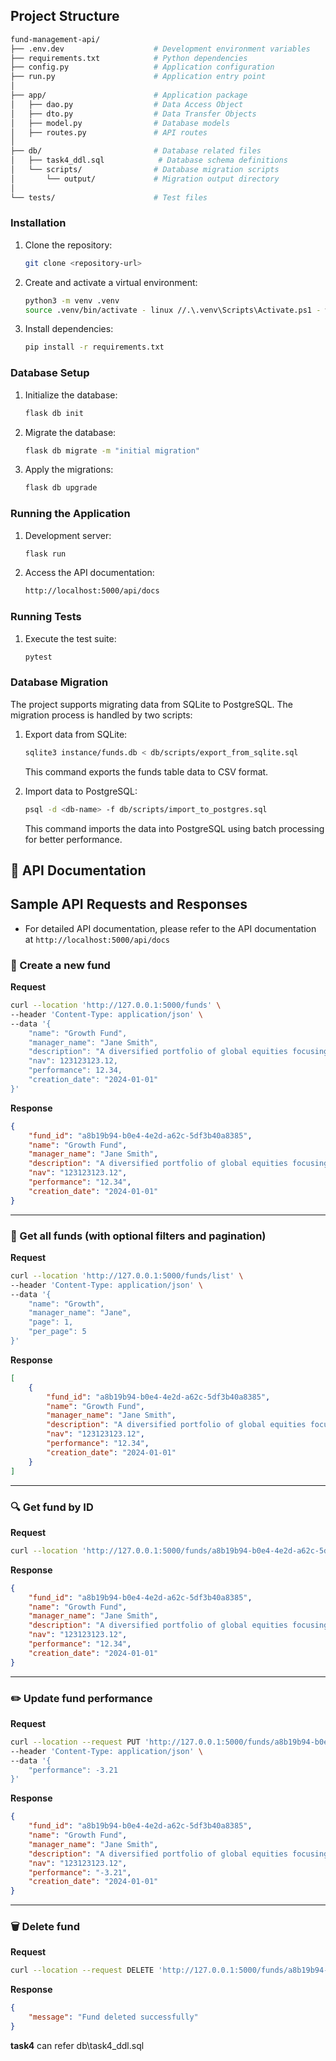 ## Project Structure
``` bash
fund-management-api/
├── .env.dev                    # Development environment variables
├── requirements.txt            # Python dependencies
├── config.py                   # Application configuration
├── run.py                      # Application entry point
│
├── app/                        # Application package
│   ├── dao.py                  # Data Access Object
│   ├── dto.py                  # Data Transfer Objects
│   ├── model.py                # Database models
│   ├── routes.py               # API routes
│
├── db/                         # Database related files
│   ├── task4_ddl.sql            # Database schema definitions
│   └── scripts/                # Database migration scripts
│       └── output/             # Migration output directory
│
└── tests/                      # Test files
```

### Installation
1. Clone the repository:
    ```bash
    git clone <repository-url>
    ```
2. Create and activate a virtual environment:
    ```bash
    python3 -m venv .venv
    source .venv/bin/activate - linux //.\.venv\Scripts\Activate.ps1 - windows
    ```
3. Install dependencies:
    ```bash
    pip install -r requirements.txt
    ```

### Database Setup
1. Initialize the database:
    ```bash
    flask db init
    ```
2. Migrate the database:
    ```bash
    flask db migrate -m "initial migration"
    ```
3. Apply the migrations:
    ```bash
    flask db upgrade
    ```

### Running the Application
1. Development server:
    ```bash
    flask run
    ```
2. Access the API documentation:
    ```bash
    http://localhost:5000/api/docs
    ```

### Running Tests
1. Execute the test suite:
    ```bash
    pytest
    ```

### Database Migration
The project supports migrating data from SQLite to PostgreSQL. The migration process is handled by two scripts:
1. Export data from SQLite:
    ```bash
    sqlite3 instance/funds.db < db/scripts/export_from_sqlite.sql
    ```
    This command exports the funds table data to CSV format.

2. Import data to PostgreSQL:
    ```bash
    psql -d <db-name> -f db/scripts/import_to_postgres.sql
    ```
    This command imports the data into PostgreSQL using batch processing for better performance.

## 📘 API Documentation

## Sample API Requests and Responses
- For detailed API documentation, please refer to the API documentation at `http://localhost:5000/api/docs`

### 🚀 Create a new fund

**Request**
```bash
curl --location 'http://127.0.0.1:5000/funds' \
--header 'Content-Type: application/json' \
--data '{
    "name": "Growth Fund",
    "manager_name": "Jane Smith",
    "description": "A diversified portfolio of global equities focusing on long-term capital appreciation.",
    "nav": 123123123.12,
    "performance": 12.34,
    "creation_date": "2024-01-01"
}'
```

**Response**
```json
{
    "fund_id": "a8b19b94-b0e4-4e2d-a62c-5df3b40a8385",
    "name": "Growth Fund",
    "manager_name": "Jane Smith",
    "description": "A diversified portfolio of global equities focusing on long-term capital appreciation.",
    "nav": "123123123.12",
    "performance": "12.34",
    "creation_date": "2024-01-01"
}
```

---

### 📄 Get all funds (with optional filters and pagination)

**Request**
```bash
curl --location 'http://127.0.0.1:5000/funds/list' \
--header 'Content-Type: application/json' \
--data '{
    "name": "Growth",
    "manager_name": "Jane",
    "page": 1,
    "per_page": 5
}'
```

**Response**
```json
[
    {
        "fund_id": "a8b19b94-b0e4-4e2d-a62c-5df3b40a8385",
        "name": "Growth Fund",
        "manager_name": "Jane Smith",
        "description": "A diversified portfolio of global equities focusing on long-term capital appreciation.",
        "nav": "123123123.12",
        "performance": "12.34",
        "creation_date": "2024-01-01"
    }
]
```

---

### 🔍 Get fund by ID

**Request**
```bash
curl --location 'http://127.0.0.1:5000/funds/a8b19b94-b0e4-4e2d-a62c-5df3b40a8385'
```

**Response**
```json
{
    "fund_id": "a8b19b94-b0e4-4e2d-a62c-5df3b40a8385",
    "name": "Growth Fund",
    "manager_name": "Jane Smith",
    "description": "A diversified portfolio of global equities focusing on long-term capital appreciation.",
    "nav": "123123123.12",
    "performance": "12.34",
    "creation_date": "2024-01-01"
}
```

---

### ✏️ Update fund performance

**Request**
```bash
curl --location --request PUT 'http://127.0.0.1:5000/funds/a8b19b94-b0e4-4e2d-a62c-5df3b40a8385' \
--header 'Content-Type: application/json' \
--data '{
    "performance": -3.21
}'
```

**Response**
```json
{
    "fund_id": "a8b19b94-b0e4-4e2d-a62c-5df3b40a8385",
    "name": "Growth Fund",
    "manager_name": "Jane Smith",
    "description": "A diversified portfolio of global equities focusing on long-term capital appreciation.",
    "nav": "123123123.12",
    "performance": "-3.21",
    "creation_date": "2024-01-01"
}
```

---

### 🗑️ Delete fund

**Request**
```bash
curl --location --request DELETE 'http://127.0.0.1:5000/funds/a8b19b94-b0e4-4e2d-a62c-5df3b40a8385'
```

**Response**
```json
{
    "message": "Fund deleted successfully"
}
```

**task4**
can refer db\task4_ddl.sql
